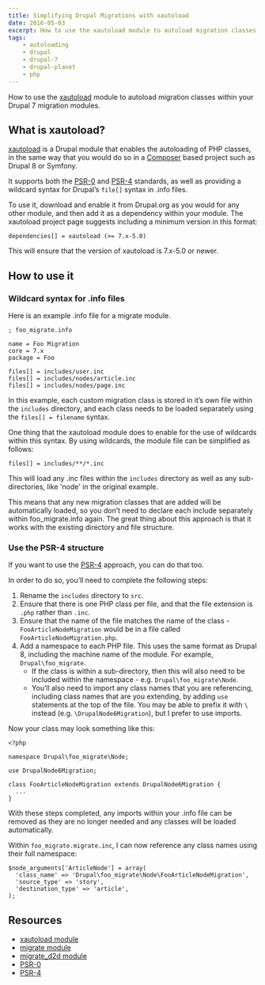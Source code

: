 ```yaml
---
title: Simplifying Drupal Migrations with xautoload
date: 2016-05-03
excerpt: How to use the xautoload module to autoload migration classes within your Drupal 7 migration modules.
tags:
    - autoloading
    - drupal
    - drupal-7
    - drupal-planet
    - php
---
```


How to use the [xautoload][1] module to autoload migration classes within your
Drupal 7 migration modules.

## What is xautoload?

[xautoload][1] is a Drupal module that enables the autoloading of PHP classes,
in the same way that you would do so in a [Composer][2] based project such as
Drupal 8 or Symfony.

It supports both the [PSR-0][3] and [PSR-4][4] standards, as well as providing a
wildcard syntax for Drupal’s `file[]` syntax in .info files.

To use it, download and enable it from Drupal.org as you would for any other
module, and then add it as a dependency within your module. The xautoload
project page suggests including a minimum version in this format:

```language-ini
dependencies[] = xautoload (>= 7.x-5.0)
```

This will ensure that the version of xautoload is 7.x-5.0 or newer.

## How to use it

### Wildcard syntax for .info files

Here is an example .info file for a migrate module.

```language-ini
; foo_migrate.info

name = Foo Migration
core = 7.x
package = Foo

files[] = includes/user.inc
files[] = includes/nodes/article.inc
files[] = includes/nodes/page.inc
```

In this example, each custom migration class is stored in it’s own file within
the `includes` directory, and each class needs to be loaded separately using the
`files[] = filename` syntax.

One thing that the xautoload module does to enable for the use of wildcards
within this syntax. By using wildcards, the module file can be simplified as
follows:

```language-ini
files[] = includes/**/*.inc
```

This will load any .inc files within the `includes` directory as well as any
sub-directories, like 'node' in the original example.

This means that any new migration classes that are added will be automatically
loaded, so you don’t need to declare each include separately within
foo_migrate.info again. The great thing about this approach is that it works
with the existing directory and file structure.

### Use the PSR-4 structure

If you want to use the [PSR-4][4] approach, you can do that too.

In order to do so, you’ll need to complete the following steps:

1. Rename the `includes` directory to `src`.
2. Ensure that there is one PHP class per file, and that the file extension is
   `.php` rather than `.inc`.
3. Ensure that the name of the file matches the name of the class -
   `FooArticleNodeMigration` would be in a file called
   `FooArticleNodeMigration.php`.
4. Add a namespace to each PHP file. This uses the same format as Drupal 8,
   including the machine name of the module. For example, `Drupal\foo_migrate`.
   - If the class is within a sub-directory, then this will also need to be
     included within the namespace - e.g. `Drupal\foo_migrate\Node`.
   - You’ll also need to import any class names that you are referencing,
     including class names that are you extending, by adding `use` statements at
     the top of the file. You may be able to prefix it with `\` instead (e.g.
     `\DrupalNode6Migration`), but I prefer to use imports.

Now your class may look something like this:

```language-php
<?php

namespace Drupal\foo_migrate\Node;

use DrupalNode6Migration;

class FooArticleNodeMigration extends DrupalNode6Migration {
  ...
}
```

With these steps completed, any imports within your .info file can be removed as
they are no longer needed and any classes will be loaded automatically.

Within `foo_migrate.migrate.inc`, I can now reference any class names using
their full namespace:

```language-php
$node_arguments['ArticleNode'] = array(
  'class_name' => 'Drupal\foo_migrate\Node\FooArticleNodeMigration',
  'source_type' => 'story',
  'destination_type' => 'article',
);
```

## Resources

- [xautoload module][1]
- [migrate module][5]
- [migrate_d2d module][6]
- [PSR-0][3]
- [PSR-4][4]

[1]: https://www.drupal.org/project/xautoload
[2]: http://getcomposer.org
[3]: http://www.php-fig.org/psr/psr-0/
[4]: http://www.php-fig.org/psr/psr-4/
[5]: https://www.drupal.org/project/migrate
[6]: https://www.drupal.org/project/migrate_d2d
